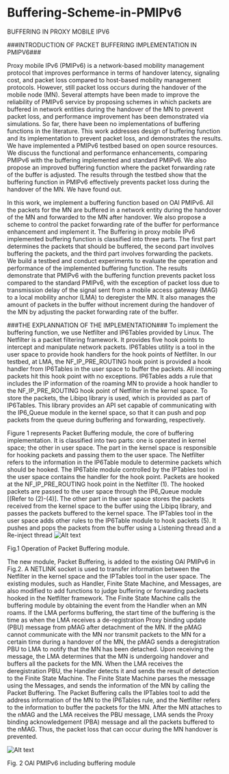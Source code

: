 Buffering-Scheme-in-PMIPv6
==========================
BUFFERING IN PROXY MOBILE IPV6

###INTRODUCTION OF PACKET BUFFERING IMPLEMENTATION IN PMIPV6###

Proxy mobile IPv6 (PMIPv6) is a network-based mobility management protocol that improves performance in terms of handover latency, signaling cost, and packet loss compared to host-based mobility management protocols. However, still packet loss occurs during the handover of the mobile node (MN). Several attempts have been made to improve the reliability of PMIPv6 service by proposing schemes in which packets are buffered in network entities during the handover of the MN to prevent packet loss, and performance improvement has been demonstrated via simulations. So far, there have been no implementations of buffering functions in the literature. This work addresses design of buffering function and its implementation to prevent packet loss, and demonstrates the results. We have implemented a PMIPv6 testbed based on open source resources. We discuss the functional and performance enhancements, comparing PMIPv6 with the buffering implemented and standard PMIPv6. We also propose an improved buffering function where the packet forwarding rate of the buffer is adjusted. The results through the testbed show that the buffering function in PMIPv6 effectively prevents packet loss during the handover of the MN. We have found out.

In this work, we implement a buffering function based on OAI PMIPv6. All the packets for the MN are buffered in a network entity during the handover of the MN and forwarded to the MN after handover. We also propose a scheme to control the packet forwarding rate of the buffer for performance enhancement and implement it. The Buffering in proxy mobile IPv6 implemented buffering function is classified into three parts. The first part determines the packets that should be buffered, the second part involves buffering the packets, and the third part involves forwarding the packets. We build a testbed and conduct experiments to evaluate the operation and performance of the implemented buffering function. The results demonstrate that PMIPv6 with the buffering function prevents packet loss compared to the standard PMIPv6, with the exception of packet loss due to transmission delay of the signal sent from a mobile access gateway (MAG) to a local mobility anchor (LMA) to deregister the MN. It also manages the amount of packets in the buffer without increment during the handover of the MN by adjusting the packet forwarding rate of the buffer.

###THE EXPLANNATION OF THE IMPLEMENTATION###
To implement the buffering function, we use Netfilter and IP6Tables provided by Linux. The Netfilter is a packet filtering framework. It provides five hook points to intercept and manipulate network packets. IP6Tables utility is a tool in the user space to provide hook handlers for the hook points of Netfilter. In our testbed, at LMA, the NF_IP_PRE_ROUTING hook point is provided a hook handler from IP6Tables in the user space to buffer the packets. All incoming packets hit this hook point with no exceptions. IP6Tables adds a rule that includes the IP information of the roaming MN to provide a hook handler to the NF_IP_PRE_ROUTING hook point of Netfilter in the kernel space. To store the packets, the Libipq library is used, which is provided as part of IP6Tables. This library provides an API set capable of communicating with the IP6_Queue module in the kernel space, so that it can push and pop packets from the queue during buffering and forwarding, respectively.

Figure 1 represents Packet Buffering module, the core of buffering implementation. It is classified into two parts: one is operated in kernel space; the other in user space. The part in the kernel space is responsible for hooking packets and passing them to the user space. The Netfilter refers to the information in the IP6Table module to determine packets which should be hooked. The IP6Table module controlled by the IPTables tool in the user space contains the handler for the hook point. Packets are hooked at the NF_IP_PRE_ROUTING hook point in the Netfilter (1). The hooked packets are passed to the user space through the IP6_Queue module [(Refer to (2)-(4)]. The other part in the user space stores the packets received from the kernel space to the buffer using the Libipq library, and passes the packets buffered to the kernel space. The IPTables tool in the user space adds other rules to the IP6Table module to hook packets (5). It pushes and pops the packets from the buffer using a Listening thread and a Re-inject thread
![Alt text](http://monet.skku.ac.kr/img/open-source/Buffering-in-Proxy-Mobile-IPv6-1.gif "Fig.1 Operation of Packet Buffering module.")

Fig.1 Operation of Packet Buffering module.

The new module, Packet Buffering, is added to the existing OAI PMIPv6 in Fig.2. A NETLINK socket is used to transfer information between the Netfilter in the kernel space and the IPTables tool in the user space. The existing modules, such as Handler, Finite State Machine, and Messages, are also modified to add functions to judge buffering or forwarding packets hooked in the Netfilter framework. The Finite State Machine calls the buffering module by obtaining the event from the Handler when an MN roams. If the LMA performs buffering, the start time of the buffering is the time as when the LMA receives a de-registration Proxy binding update (PBU) message from pMAG after detachment of the MN. If the pMAG cannot communicate with the MN nor transmit packets to the MN for a certain time during a handover of the MN, the pMAG sends a deregistration PBU to LMA to notify that the MN has been detached. Upon receiving the message, the LMA determines that the MN is undergoing handover and buffers all the packets for the MN. When the LMA receives the deregistration PBU, the Handler detects it and sends the result of detection to the Finite State Machine. The Finite State Machine parses the message using the Messages, and sends the information of the MN by calling the Packet Buffering. The Packet Buffering calls the IPTables tool to add the address information of the MN to the IP6Tables rule, and the Netfilter refers to the information to buffer the packets for the MN. After the MN attaches to the nMAG and the LMA receives the PBU message, LMA sends the Proxy binding acknowledgement (PBA) message and all the packets buffered to the nMAG. Thus, the packet loss that can occur during the MN handover is prevented.

![Alt text](http://monet.skku.ac.kr/img/open-source/Buffering-in-Proxy-Mobile-IPv6-2.gif "Fig. 2 OAI PMIPv6 including buffering module") 

Fig. 2 OAI PMIPv6 including buffering module
